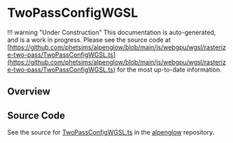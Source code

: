 # TwoPassConfigWGSL

!!! warning "Under Construction"
    This documentation is auto-generated, and is a work in progress. Please see the source code at
    [https://github.com/phetsims/alpenglow/blob/main/js/webgpu/wgsl/rasterize-two-pass/TwoPassConfigWGSL.ts](https://github.com/phetsims/alpenglow/blob/main/js/webgpu/wgsl/rasterize-two-pass/TwoPassConfigWGSL.ts) for the most up-to-date information.

## Overview





## Source Code

See the source for [TwoPassConfigWGSL.ts](https://github.com/phetsims/alpenglow/blob/main/js/webgpu/wgsl/rasterize-two-pass/TwoPassConfigWGSL.ts) in the [alpenglow](https://github.com/phetsims/alpenglow) repository.
